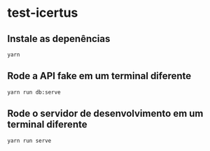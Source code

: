 # test-icertus

## Instale as depenências
```
yarn
```
## Rode a API fake em um terminal diferente
```
yarn run db:serve
```
## Rode o servidor de desenvolvimento em um terminal diferente
```
yarn run serve
```
